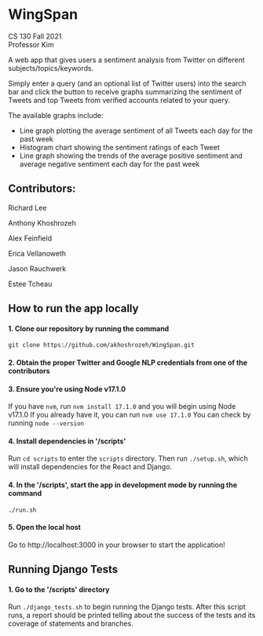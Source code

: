 # WingSpan

CS 130 
Fall 2021  
Professor Kim

A web app that gives users a sentiment analysis from Twitter on different subjects/topics/keywords.

Simply enter a query (and an optional list of Twitter users) into the search bar and click the button to receive graphs summarizing the sentiment of Tweets and top Tweets from verified accounts related to your query.

The available graphs include:
- Line graph plotting the average sentiment of all Tweets each day for the past week
- Histogram chart showing the sentiment ratings of each Tweet
- Line graph showing the trends of the average positive sentiment and average negative sentiment each day for the past week

## Contributors: 

Richard Lee

Anthony Khoshrozeh

Alex Feinfield

Erica Vellanoweth

Jason Rauchwerk

Estee Tcheau  

## How to run the app locally

#### 1. Clone our repository by running the command

`git clone https://github.com/akhoshrozeh/WingSpan.git`

#### 2. Obtain the proper Twitter and Google NLP credentials from one of the contributors

#### 3. Ensure you're using Node v17.1.0

If you have `nvm`, run `nvm install 17.1.0` and you will begin using Node v17.1.0
If you already have it, you can run `nvm use 17.1.0`
You can check by running `node --version`

#### 4. Install dependencies in '/scripts'

Run `cd scripts` to enter the `scripts` directory.
Then run `./setup.sh`, which will install dependencies for the React and Django. 

#### 4. In the '/scripts', start the app in development mode by running the command

`./run.sh`

#### 5. Open the local host

Go to http://localhost:3000 in your browser to start the application!



## Running Django Tests

#### 1. Go to the '/scripts' directory
Run `./django_tests.sh` to begin running the Django tests.
After this script runs, a report should be printed telling about the success of the tests and its coverage of statements and branches.
